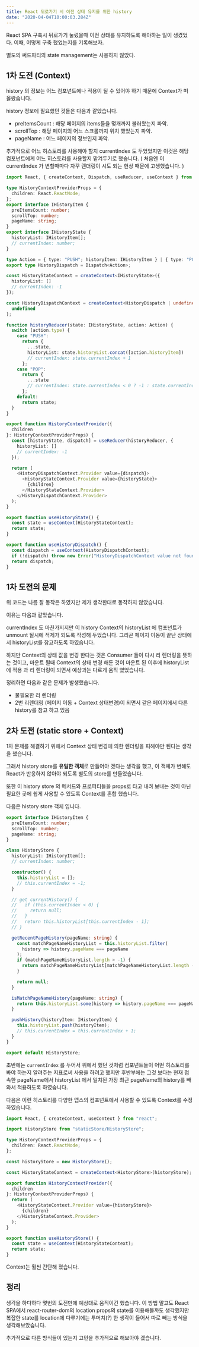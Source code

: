 ```yaml
---
title: React 뒤로가기 시 이전 상태 유지를 위한 history
date: "2020-04-04T10:00:03.284Z"
---
```


React SPA 구축시 뒤로가기 눌렀을때 이전 상태를 유지하도록 해야하는 일이 생겼었다. 이때, 어떻게 구축 했었는지를 기록해보자.

별도의 써드파티의 state management는 사용하지 않았다.

## 1차 도전 (Context)

history 의 정보는 어느 컴포넌트에나 적용이 될 수 있어야 하기 때문에 Context가 떠올랐습니다.

history 정보에 필요했던 것들은 다음과 같았습니다.

- preItemsCount : 해당 페이지의 items들을 몇개까지 불러왔는지 파악.
- scrollTop : 해당 페이지의 어느 스크롤까지 위치 했었는지 파악.
- pageName : 어느 페이지의 정보인지 파악.

추가적으로 어느 히스토리를 사용해야 할지 currentIndex 도 두었었지만 이것은 해당 컴포넌트에게 어느 히스토리를 사용할지 맡겨두기로 했습니다. ( 처음엔 이 currentIndex 가 변할때마다 자꾸 렌더링이 시도 되는 현상 때문에 고생했습니다. )

```typescript
import React, { createContext, Dispatch, useReducer, useContext } from "react";

type HistoryContextProviderProps = {
  children: React.ReactNode;
};
export interface IHistoryItem {
  preItemsCount: number;
  scrollTop: number;
  pageName: string;
}
export interface IHistoryState {
  historyList: IHistoryItem[];
  // currentIndex: number;
}

type Action = { type: "PUSH"; historyItem: IHistoryItem } | { type: "POP" };
export type HistoryDispatch = Dispatch<Action>;

const HistoryStateContext = createContext<IHistoryState>({
  historyList: []
  // currentIndex: -1
});

const HistoryDispatchContext = createContext<HistoryDispatch | undefined>(
  undefined
);

function historyReducer(state: IHistoryState, action: Action) {
  switch (action.type) {
    case "PUSH":
      return {
        ...state,
        historyList: state.historyList.concat([action.historyItem])
        // currentIndex: state.currentIndex + 1
      };
    case "POP":
      return {
        ...state
        // currentIndex: state.currentIndex < 0 ? -1 : state.currentIndex - 1
      };
    default:
      return state;
  }
}

export function HistoryContextProvider({
  children
}: HistoryContextProviderProps) {
  const [historyState, dispatch] = useReducer(historyReducer, {
    historyList: []
    // currentIndex: -1
  });

  return (
    <HistoryDispatchContext.Provider value={dispatch}>
      <HistoryStateContext.Provider value={historyState}>
        {children}
      </HistoryStateContext.Provider>
    </HistoryDispatchContext.Provider>
  );
}

export function useHistoryState() {
  const state = useContext(HistoryStateContext);
  return state;
}

export function useHistoryDispatch() {
  const dispatch = useContext(HistoryDispatchContext);
  if (!dispatch) throw new Error("HistoryDispatchContext value not found");
  return dispatch;
}
```

## 1차 도전의 문제

위 코드는 나름 잘 동작은 하였지만 제가 생각한대로 동작하지 않았습니다.

이유는 다음과 같았습니다.

currentIndex 도 마찬가지지만 이 history Context의 historyList 에 컴포넌트가 unmount 될시에 적제가 되도록 작성해 두었습니다.
그리곤 페이지 이동이 끝난 상태에서 historyList를 참고하도록 하였습니다.

하지만 Context의 상태 값을 변경 한다는 것은 Consumer 들이 다시 리 렌더링을 뜻하는 것이고, 마운트 될때 Context의 상태 변경 해둔 것이 마운트 된 이후에 historyList에 적용 과 리 렌더링이 되면서 예상과는 다르게 움직 였었습니다.

정리하면 다음과 같은 문제가 발생했습니다.

- 불필요한 리 렌더링
- 2번 리렌더링 (페이지 이동 + Context 상태변경)이 되면서 같은 페이지에서 다른 history를 참고 하고 있음

## 2차 도전 (static store + Context)

1차 문제를 해결하기 위해서 Context 상태 변경에 의한 렌더링을 피해야만 된다는 생각을 했습니다.

그래서 history store를 **유일한 객체**로 만들어야 겠다는 생각을 했고, 이 객체가 변해도 React가 반응하지 않아야 되도록 별도의 store를 만들었습니다.

또한 이 history store 의 메서드와 프로퍼티들을 props로 타고 내려 보내는 것이 아닌 필요한 곳에 쉽게 사용할 수 있도록 Context를 혼합 했습니다.

다음은 history store 객체 입니다.

```typescript
export interface IHistoryItem {
  preItemsCount: number;
  scrollTop: number;
  pageName: string;
}

class HistoryStore {
  historyList: IHistoryItem[];
  // currentIndex: number;

  constructor() {
    this.historyList = [];
    // this.currentIndex = -1;
  }

  // get currentHistory() {
  //   if (this.currentIndex < 0) {
  //     return null;
  //   }
  //   return this.historyList[this.currentIndex - 1];
  // }

  getRecentPageHistory(pageName: string) {
    const matchPageNameHistoryList = this.historyList.filter(
      history => history.pageName === pageName
    );
    if (matchPageNameHistoryList.length > -1) {
      return matchPageNameHistoryList[matchPageNameHistoryList.length - 1];
    }

    return null;
  }

  isMatchPageNameHistory(pageName: string) {
    return this.historyList.some(history => history.pageName === pageName);
  }

  pushHistory(historyItem: IHistoryItem) {
    this.historyList.push(historyItem);
    // this.currentIndex = this.currentIndex + 1;
  }
}

export default HistoryStore;
```

초반에는 `currentIndex` 를 두어서 위에서 했던 것처럼 컴포넌트들이 어떤 히스토리를 봐야 하는지 알려주는 지표로써 사용을 하려고 했지만 후반부에는 그것 보다는 현재 접속한 pageName에서 historyList 에서 일치된 가장 최근 pageName의 history를 빼와서 적용하도록 하였습니다.

다음은 이런 히스토리를 다양한 뎁스의 컴포넌트에서 사용할 수 있도록 Context를 수정하였습니다.

```typescript
import React, { createContext, useContext } from "react";

import HistoryStore from "staticStore/HistoryStore";

type HistoryContextProviderProps = {
  children: React.ReactNode;
};

const historyStore = new HistoryStore();

const HistoryStateContext = createContext<HistoryStore>(historyStore);

export function HistoryContextProvider({
  children
}: HistoryContextProviderProps) {
  return (
    <HistoryStateContext.Provider value={historyStore}>
      {children}
    </HistoryStateContext.Provider>
  );
}

export function useHistoryStore() {
  const state = useContext(HistoryStateContext);
  return state;
}
```

Context는 훨씬 간단해 졌습니다.

## 정리

생각을 하다하다 몇번의 도전만에 예상대로 움직이긴 했습니다. 이 방법 말고도 React SPA에서 react-router-dom의 location props의 state를 이용해볼까도 생각했지만 복잡한 state를 location에 다루기에는 투머치(?) 한 생각이 들어서 따로 빼는 방식을 생각해보았습니다.

추가적으로 다른 방식들이 있는지 고민을 추가적으로 해보아야 겠습니다.
